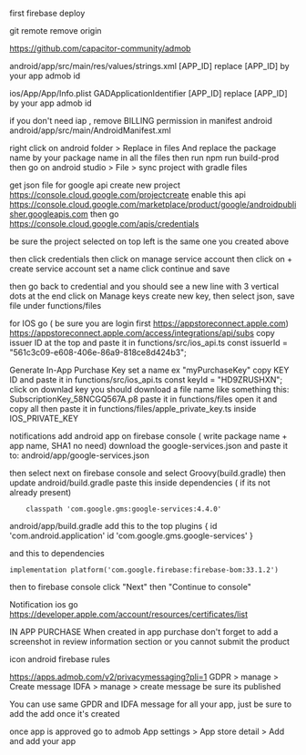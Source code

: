 first
firebase deploy

git remote remove origin

https://github.com/capacitor-community/admob

android/app/src/main/res/values/strings.xml
<string name="admob_app_id">[APP_ID]</string>
replace [APP_ID] by your app admob id

ios/App/App/Info.plist
<key>GADApplicationIdentifier</key>
<string>[APP_ID]</string>
replace [APP_ID] by your app admob id

if you don't need iap , remove BILLING permission in manifest android
android/app/src/main/AndroidManifest.xml
<uses-permission android:name="com.android.vending.BILLING"/>

right click on android folder > Replace in files
And replace the package name by your package name in all the files
then run
npm run build-prod
then go on
android studio > File > sync project with gradle files

get json file for google api
create new project
https://console.cloud.google.com/projectcreate
enable this api
https://console.cloud.google.com/marketplace/product/google/androidpublisher.googleapis.com
then go
https://console.cloud.google.com/apis/credentials

be sure the project selected on top left is the same one you created above

then click credentials
then click on manage service account
then click on + create service account
set a name click continue and save

then go back to credential and you should see a new line with 3 vertical dots at the end
click on Manage keys create new key, then select json, save file under functions/files

for IOS
go ( be sure you are login first https://appstoreconnect.apple.com)
https://appstoreconnect.apple.com/access/integrations/api/subs
copy issuer ID at the top and paste it in functions/src/ios_api.ts
const issuerId = "561c3c09-e608-406e-86a9-818ce8d424b3";

Generate In-App Purchase Key
set a name ex "myPurchaseKey"
copy KEY ID and paste it in functions/src/ios_api.ts
const keyId = "HD9ZRUSHXN";
click on downlad key
you should download a file name like something this:
SubscriptionKey_58NCGQ567A.p8
paste it in functions/files
open it and copy all
then paste it in functions/files/apple_private_key.ts inside IOS_PRIVATE_KEY

notifications
add android app on firebase console ( write package name + app name, SHA1 no need)
download the google-services.json and paste it to:
android/app/google-services.json

then select next on firebase console and select Groovy(build.gradle)
then update
android/build.gradle
paste this inside dependencies ( if its not already present)

        classpath 'com.google.gms:google-services:4.4.0'

android/app/build.gradle
add this to the top
plugins {
id 'com.android.application'
id 'com.google.gms.google-services'
}

and this to dependencies

    implementation platform('com.google.firebase:firebase-bom:33.1.2')

then to firebase console click "Next" then "Continue to console"

Notification ios
go
https://developer.apple.com/account/resources/certificates/list

IN APP PURCHASE
When created in app purchase don't forget to add a screenshot in review information section or you cannot submit the
product

icon android
firebase rules

https://apps.admob.com/v2/privacymessaging?pli=1
GDPR > manage > Create message
IDFA > manage > create message be sure its published

You can use same GPDR and IDFA message for all your app, just be sure to add the add once it's created

once app is approved
go to admob
App settings > App store detail > Add
and add your app






